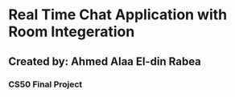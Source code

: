 # Real Time Chat Application with Room Integeration

## Created by: Ahmed Alaa El-din Rabea

### CS50 Final Project
